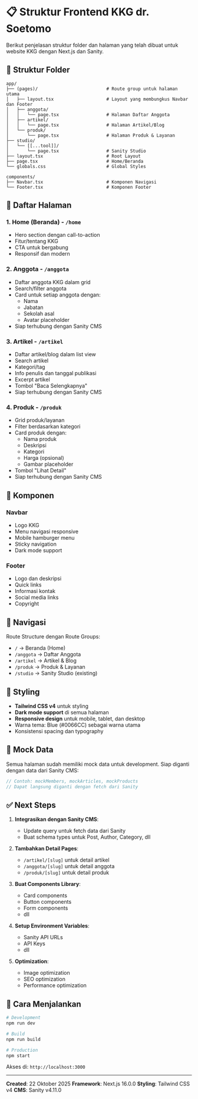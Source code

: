 # 📋 Struktur Frontend KKG dr. Soetomo

Berikut penjelasan struktur folder dan halaman yang telah dibuat untuk website KKG dengan Next.js dan Sanity.

## 📁 Struktur Folder

```
app/
├── (pages)/                          # Route group untuk halaman utama
│   ├── layout.tsx                    # Layout yang membungkus Navbar dan Footer
│   ├── anggota/
│   │   └── page.tsx                  # Halaman Daftar Anggota
│   ├── artikel/
│   │   └── page.tsx                  # Halaman Artikel/Blog
│   └── produk/
│       └── page.tsx                  # Halaman Produk & Layanan
├── studio/
│   └── [[...tool]]/
│       └── page.tsx                  # Sanity Studio
├── layout.tsx                        # Root Layout
├── page.tsx                          # Home/Beranda
└── globals.css                       # Global Styles

components/
├── Navbar.tsx                        # Komponen Navigasi
└── Footer.tsx                        # Komponen Footer
```

## 🎯 Daftar Halaman

### 1. **Home (Beranda)** - `/home`
- Hero section dengan call-to-action
- Fitur/tentang KKG
- CTA untuk bergabung
- Responsif dan modern

### 2. **Anggota** - `/anggota`
- Daftar anggota KKG dalam grid
- Search/filter anggota
- Card untuk setiap anggota dengan:
  - Nama
  - Jabatan
  - Sekolah asal
  - Avatar placeholder
- Siap terhubung dengan Sanity CMS

### 3. **Artikel** - `/artikel`
- Daftar artikel/blog dalam list view
- Search artikel
- Kategori/tag
- Info penulis dan tanggal publikasi
- Excerpt artikel
- Tombol "Baca Selengkapnya"
- Siap terhubung dengan Sanity CMS

### 4. **Produk** - `/produk`
- Grid produk/layanan
- Filter berdasarkan kategori
- Card produk dengan:
  - Nama produk
  - Deskripsi
  - Kategori
  - Harga (opsional)
  - Gambar placeholder
- Tombol "Lihat Detail"
- Siap terhubung dengan Sanity CMS

## 🎨 Komponen

### Navbar
- Logo KKG
- Menu navigasi responsive
- Mobile hamburger menu
- Sticky navigation
- Dark mode support

### Footer
- Logo dan deskripsi
- Quick links
- Informasi kontak
- Social media links
- Copyright

## 🔄 Navigasi

Route Structure dengan Route Groups:
- `/` → Beranda (Home)
- `/anggota` → Daftar Anggota
- `/artikel` → Artikel & Blog
- `/produk` → Produk & Layanan
- `/studio` → Sanity Studio (existing)

## 🎨 Styling

- **Tailwind CSS v4** untuk styling
- **Dark mode support** di semua halaman
- **Responsive design** untuk mobile, tablet, dan desktop
- Warna tema: Blue (#0066CC) sebagai warna utama
- Konsistensi spacing dan typography

## 📝 Mock Data

Semua halaman sudah memiliki mock data untuk development. Siap diganti dengan data dari Sanity CMS:

```typescript
// Contoh: mockMembers, mockArticles, mockProducts
// Dapat langsung diganti dengan fetch dari Sanity
```

## ✅ Next Steps

1. **Integrasikan dengan Sanity CMS**:
   - Update query untuk fetch data dari Sanity
   - Buat schema types untuk Post, Author, Category, dll

2. **Tambahkan Detail Pages**:
   - `/artikel/[slug]` untuk detail artikel
   - `/anggota/[slug]` untuk detail anggota
   - `/produk/[slug]` untuk detail produk

3. **Buat Components Library**:
   - Card components
   - Button components
   - Form components
   - dll

4. **Setup Environment Variables**:
   - Sanity API URLs
   - API Keys
   - dll

5. **Optimization**:
   - Image optimization
   - SEO optimization
   - Performance optimization

## 🚀 Cara Menjalankan

```bash
# Development
npm run dev

# Build
npm run build

# Production
npm start
```

Akses di: `http://localhost:3000`

---

**Created**: 22 Oktober 2025
**Framework**: Next.js 16.0.0
**Styling**: Tailwind CSS v4
**CMS**: Sanity v4.11.0
